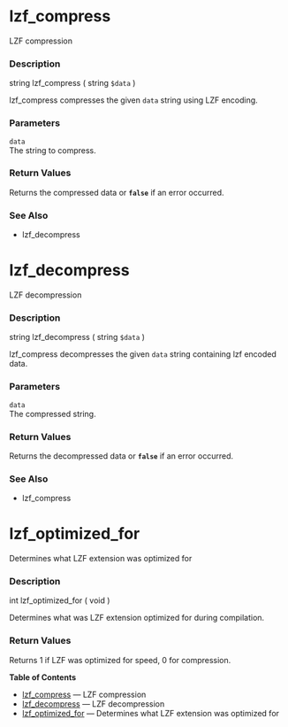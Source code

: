 lzf\_compress
=============

LZF compression

### Description

<span class="type">string</span> <span
class="methodname">lzf\_compress</span> ( <span
class="methodparam"><span class="type">string</span> `$data`</span> )

<span class="function">lzf\_compress</span> compresses the given `data`
string using LZF encoding.

### Parameters

`data`  
The string to compress.

### Return Values

Returns the compressed data or **`false`** if an error occurred.

### See Also

-   <span class="function">lzf\_decompress</span>

lzf\_decompress
===============

LZF decompression

### Description

<span class="type">string</span> <span
class="methodname">lzf\_decompress</span> ( <span
class="methodparam"><span class="type">string</span> `$data`</span> )

<span class="function">lzf\_compress</span> decompresses the given
`data` string containing lzf encoded data.

### Parameters

`data`  
The compressed string.

### Return Values

Returns the decompressed data or **`false`** if an error occurred.

### See Also

-   <span class="function">lzf\_compress</span>

lzf\_optimized\_for
===================

Determines what LZF extension was optimized for

### Description

<span class="type">int</span> <span
class="methodname">lzf\_optimized\_for</span> ( <span
class="methodparam">void</span> )

Determines what was LZF extension optimized for during compilation.

### Return Values

Returns 1 if LZF was optimized for speed, 0 for compression.

**Table of Contents**

-   [lzf\_compress](/ref/lzf.html#lzf_compress) — LZF compression
-   [lzf\_decompress](/ref/lzf.html#lzf_decompress) — LZF decompression
-   [lzf\_optimized\_for](/ref/lzf.html#lzf_optimized_for) — Determines
    what LZF extension was optimized for
